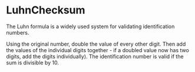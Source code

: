 # LuhnChecksum

The Luhn formula is a widely used system for validating identification numbers.

Using the original number, double the value of every other digit. Then add the values of the individual digits together - if a doubled value now has two digits, add the digits individually). The identification number is valid if the sum is divisible by 10.
